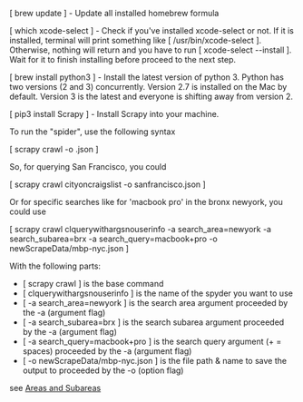 [ brew update ] - Update all installed homebrew formula

[ which xcode-select ] - Check if you've installed xcode-select or not. If it is installed, terminal will print something like [ /usr/bin/xcode-select ]. Otherwise, nothing will return and you have to run [ xcode-select --install ]. Wait for it to finish installing before proceed to the next step.

[ brew install python3 ] - Install the latest version of python 3. Python has two versions (2 and 3) concurrently. Version 2.7 is installed on the Mac by default. Version 3 is the latest and everyone is shifting away from version 2.

[  pip3 install Scrapy ] - Install Scrapy into your machine.

To run the "spider", use the following syntax

[ scrapy crawl <spider name> -o <file to be save name>.json ]

So, for querying San Francisco, you could

[ scrapy crawl cityoncraigslist -o sanfrancisco.json ]

Or for specific searches like for 'macbook pro' in the bronx newyork, you could use

[ scrapy crawl clquerywithargsnouserinfo -a search_area=newyork -a search_subarea=brx -a search_query=macbook+pro -o newScrapeData/mbp-nyc.json ]

With the following parts:

- [ scrapy crawl ] is the base command
- [ clquerywithargsnouserinfo ] is the name of the spyder you want to use
- [ -a search_area=newyork ] is the search area argument proceeded by the -a (argument flag)
- [ -a search_subarea=brx ] is the search subarea argument proceeded by the -a (argument flag)
- [ -a search_query=macbook+pro ] is the search query argument (+ = spaces) proceeded by the -a (argument flag)
- [ -o newScrapeData/mbp-nyc.json ] is the file path & name to save the output to proceeded by the -o (option flag)

see [Areas and Subareas](https://github.com/BLeNd-HR51/Envoyus/blob/master/craigslistService/areasAndSubareas.json)
